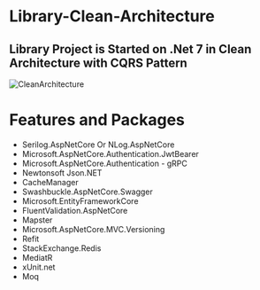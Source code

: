 # Library-Clean-Architecture
##  Library Project is Started on .Net 7 in Clean Architecture with CQRS Pattern
![CleanArchitecture](https://github.com/KTajerbashi/Library-Clean-Architecture/assets/89404392/1a4967ec-8901-4999-a395-06c82e29168e)

<h1>Features and Packages</h1>
<ul>
  <li>Serilog.AspNetCore Or NLog.AspNetCore</li>
  <li>Microsoft.AspNetCore.Authentication.JwtBearer</li>
  <li>Microsoft.AspNetCore.Authentication - gRPC</li>
  <li>Newtonsoft Json.NET</li>
  <li>CacheManager</li>
  <li>Swashbuckle.AspNetCore.Swagger</li>
  <li>Microsoft.EntityFrameworkCore</li>
  <li>FluentValidation.AspNetCore</li>
  <li>Mapster</li>
  <li>Microsoft.AspNetCore.MVC.Versioning</li>
  <li>Refit</li>
  <li>StackExchange.Redis</li>
  <li>MediatR</li>
  <li>xUnit.net</li>
  <li>Moq</li>
</ul>
